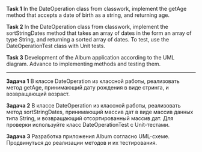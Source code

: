 **Task 1**
In the DateOperation class from classwork, implement the getAge method that accepts a date of birth as a string,
and returning age.

**Task 2**
In the DateOperation class from classwork, implement the sortStringDates method that takes an array of dates in the form
an array of type String, and returning a sorted array of dates.
To test, use the DateOperationTest class with Unit tests.

**Task 3**
Development of the Album application according to the UML diagram.
Advance to implementing methods and testing them.

___________________________________________________


**Задача 1**
В классе DateOperation из классной работы, реализовать метод getAge, принимающий дату рождения в виде стринга,
и возвращающий возраст.

**Задача 2**
В классе DateOperation из классной работы, реализовать метод sortStringDates, принимающий массив дат в виде
массив данных типа String, и возвращающий отсортированный массив дат.
Для проверки используйте класс DateOperationTest с Unit-тестами.

**Задача 3** 
Разработка приложения Album согласно UML-схеме.
Продвинуться до реализации методов и их тестирования.
